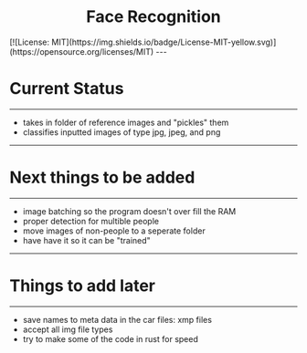 <h1 align="center">Face Recognition</h1>
[![License: MIT](https://img.shields.io/badge/License-MIT-yellow.svg)](https://opensource.org/licenses/MIT)
---


# Current Status
---

- takes in folder of reference images and "pickles" them
- classifies inputted images of type jpg, jpeg, and png

---
# Next things to be added
---

- image batching so the program doesn't over fill the RAM
- proper detection for multible people
- move images of non-people to a seperate folder
- have have it so it can be "trained"

---
# Things to add later
---

- save names to meta data in the car files: xmp files
- accept all img file types
- try to make some of the code in rust for speed